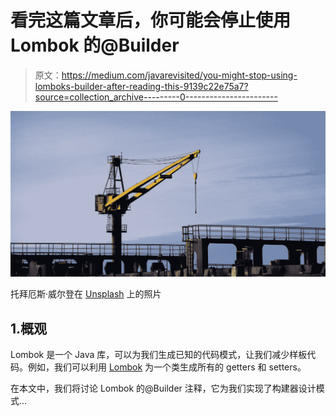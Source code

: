 # 看完这篇文章后，你可能会停止使用 Lombok 的@Builder

> 原文：<https://medium.com/javarevisited/you-might-stop-using-lomboks-builder-after-reading-this-9139c22e75a7?source=collection_archive---------0----------------------->

![](img/307542f178412b29ce341e7e3078a7fb.png)

托拜厄斯·威尔登在 [Unsplash](https://unsplash.com?utm_source=medium&utm_medium=referral) 上的照片

## 1.概观

Lombok 是一个 Java 库，可以为我们生成已知的代码模式，让我们减少样板代码。例如，我们可以利用 [Lombok](https://javarevisited.blogspot.com/2021/08/how-to-use-lombok-library-in-java.html) 为一个类生成所有的 getters 和 setters。

在本文中，我们将讨论 Lombok 的@Builder 注释，它为我们实现了构建器设计模式…